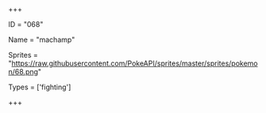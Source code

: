




+++

ID = "068"

Name = "machamp"

Sprites = "https://raw.githubusercontent.com/PokeAPI/sprites/master/sprites/pokemon/68.png"

Types = ['fighting']

+++


